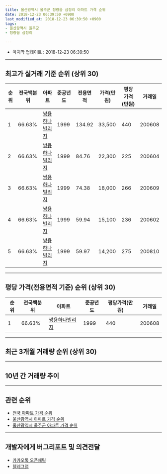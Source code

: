 ```yaml
---
title: 울산광역시 울주군 청량읍 삼정리 아파트 가격 순위
date: 2018-12-23 06:39:50 +0900
last_modified_at: 2018-12-23 06:39:50 +0900
tags:
- 울산광역시 울주군
- 청량읍 삼정리

---
```


* 마지막 업데이트 : 2018-12-23 06:39:50

---

## 최고가 실거래 기준 순위 (상위 30)


|순위|전국백분위|아파트|준공년도|전용면적|가격(만원)|평당가격(만원)|거래일|
|---|---|---|---|---|---|---|---|
|1|66.63%|[쌍용하나빌리지](https://search.naver.com/search.naver?query=%EC%9A%B8%EC%82%B0%EA%B4%91%EC%97%AD%EC%8B%9C+%EC%9A%B8%EC%A3%BC%EA%B5%B0+%EC%B2%AD%EB%9F%89%EC%9D%8D+%EC%82%BC%EC%A0%95%EB%A6%AC+%EC%8C%8D%EC%9A%A9%ED%95%98%EB%82%98%EB%B9%8C%EB%A6%AC%EC%A7%80)|1999|134.92|33,500|440|200608|
|2|66.63%|[쌍용하나빌리지](https://search.naver.com/search.naver?query=%EC%9A%B8%EC%82%B0%EA%B4%91%EC%97%AD%EC%8B%9C+%EC%9A%B8%EC%A3%BC%EA%B5%B0+%EC%B2%AD%EB%9F%89%EC%9D%8D+%EC%82%BC%EC%A0%95%EB%A6%AC+%EC%8C%8D%EC%9A%A9%ED%95%98%EB%82%98%EB%B9%8C%EB%A6%AC%EC%A7%80)|1999|84.76|22,300|225|200604|
|3|66.63%|[쌍용하나빌리지](https://search.naver.com/search.naver?query=%EC%9A%B8%EC%82%B0%EA%B4%91%EC%97%AD%EC%8B%9C+%EC%9A%B8%EC%A3%BC%EA%B5%B0+%EC%B2%AD%EB%9F%89%EC%9D%8D+%EC%82%BC%EC%A0%95%EB%A6%AC+%EC%8C%8D%EC%9A%A9%ED%95%98%EB%82%98%EB%B9%8C%EB%A6%AC%EC%A7%80)|1999|74.38|18,000|266|200609|
|4|66.63%|[쌍용하나빌리지](https://search.naver.com/search.naver?query=%EC%9A%B8%EC%82%B0%EA%B4%91%EC%97%AD%EC%8B%9C+%EC%9A%B8%EC%A3%BC%EA%B5%B0+%EC%B2%AD%EB%9F%89%EC%9D%8D+%EC%82%BC%EC%A0%95%EB%A6%AC+%EC%8C%8D%EC%9A%A9%ED%95%98%EB%82%98%EB%B9%8C%EB%A6%AC%EC%A7%80)|1999|59.94|15,100|236|200602|
|5|66.63%|[쌍용하나빌리지](https://search.naver.com/search.naver?query=%EC%9A%B8%EC%82%B0%EA%B4%91%EC%97%AD%EC%8B%9C+%EC%9A%B8%EC%A3%BC%EA%B5%B0+%EC%B2%AD%EB%9F%89%EC%9D%8D+%EC%82%BC%EC%A0%95%EB%A6%AC+%EC%8C%8D%EC%9A%A9%ED%95%98%EB%82%98%EB%B9%8C%EB%A6%AC%EC%A7%80)|1999|59.97|14,200|275|200810|


---

## 평당 가격(전용면적 기준) 순위 (상위 30)


|순위|전국백분위|아파트|준공년도|평당가격(만원)|거래일|
|---|---|---|---|---|---|
|1|66.63%|[쌍용하나빌리지](https://search.naver.com/search.naver?query=%EC%9A%B8%EC%82%B0%EA%B4%91%EC%97%AD%EC%8B%9C+%EC%9A%B8%EC%A3%BC%EA%B5%B0+%EC%B2%AD%EB%9F%89%EC%9D%8D+%EC%82%BC%EC%A0%95%EB%A6%AC+%EC%8C%8D%EC%9A%A9%ED%95%98%EB%82%98%EB%B9%8C%EB%A6%AC%EC%A7%80)|1999|440|200608|


---

## 최근 3개월 거래량 순위 (상위 30)


<div style="width:100%;">
    <canvas id="deal_count_ranking" height="250"></canvas>
</div>


<script>
new Chart(document.getElementById("deal_count_ranking"), {
    type: 'horizontalBar',
    data: {
        labels: ['쌍용하나빌리지'],
        datasets: [{
            label: '실거래 수',
            data: [3],
            borderColor: "rgba(255, 0, 128, 1)",
            backgroundColor: "rgba(255, 0, 128, 0.5)",
            fill: false,
        }]
    },
    options: {
        responsive: true,
        title: {
            display: true,
            text: '최근 3개월 거래량 순위'
        },
        tooltips: {
            mode: 'index',
            intersect: false,
            callbacks: {
                title: function(tooltipItems, data) {
                    return "실거래 수:";
                },
                label: function(tooltipItem, data) {
                    return data.labels[tooltipItem.index] + ": " + tooltipItem.xLabel;
                }
            }
        },
        hover: {
            mode: 'nearest',
            intersect: true
        },
        scales: {
            xAxes: [{
                display: true,
                scaleLabel: {
                    display: true,
                    labelString: '실거래 수'
                },
                ticks: {
                    suggestedMin: 0,
                }
            }],
            yAxes: [{
                display: true,
                ticks: {
                    autoSkip: false,
                    callback: function(value, index, values) {
                        if (value.length > 15)
                            return value.substr(0, 13) + "...";
                        else
                            return value;
                    }
                },
                scaleLabel: {
                    display: false,
                }
            }]
        }
    }
});

</script>


---

## 10년 간 거래량 추이


<div style="width:100%;">
    <canvas id="deal_progress" height="250"></canvas>
</div>

<script>
new Chart(document.getElementById("deal_progress"), {
    type: 'line',
    data: {
        labels: ['200812','200901','200902','200903','200904','200905','200906','200907','200908','200909','200910','200911','200912','201001','201002','201003','201004','201005','201006','201007','201008','201009','201010','201011','201012','201101','201102','201103','201104','201105','201106','201107','201108','201109','201110','201111','201112','201201','201202','201203','201204','201205','201206','201207','201208','201209','201210','201211','201212','201301','201302','201303','201304','201305','201306','201307','201308','201309','201310','201311','201312','201401','201402','201403','201404','201405','201406','201407','201408','201409','201410','201411','201412','201501','201502','201503','201504','201505','201506','201507','201508','201509','201510','201511','201512','201601','201602','201603','201604','201605','201606','201607','201608','201609','201610','201611','201612','201701','201702','201703','201704','201705','201706','201707','201708','201709','201710','201711','201712','201801','201802','201803','201804','201805','201806','201807','201808','201809','201810','201811','201812'],
        datasets: [{
            label: '실거래 수',
            pointRadius: 1,
            data: [4, 6, 15, 21, 22, 11, 26, 18, 13, 16, 20, 11, 14, 15, 11, 21, 17, 18, 14, 13, 11, 14, 24, 10, 17, 16, 16, 17, 19, 15, 14, 13, 15, 8, 17, 9, 18, 9, 11, 19, 14, 20, 16, 13, 9, 7, 15, 10, 11, 11, 17, 12, 15, 12, 19, 10, 11, 17, 12, 20, 14, 10, 14, 15, 25, 15, 15, 15, 15, 17, 20, 20, 15, 19, 11, 16, 10, 24, 15, 12, 17, 8, 19, 8, 3, 10, 5, 17, 12, 12, 17, 9, 8, 6, 15, 15, 6, 9, 11, 4, 6, 10, 8, 8, 10, 7, 3, 5, 5, 5, 0, 6, 3, 5, 5, 4, 2, 2, 3, 0, 0],
            borderColor: "rgba(255, 201, 14, 1)",
            backgroundColor: "rgba(255, 201, 14, 0.5)",
            fill: true,
        }]
    },
    options: {
        responsive: true,
        title: {
            display: true,
            text: '10년간 거래량 추이'
        },
        tooltips: {
            mode: 'index',
            intersect: false,
        },
        hover: {
            mode: 'nearest',
            intersect: true
        },
        scales: {
            xAxes: [{
                display: true,
                scaleLabel: {
                    display: true,
                    labelString: '년/월'
                }
            }],
            yAxes: [{
                display: true,
                ticks: {
                    suggestedMin: 0,
                },
                scaleLabel: {
                    display: true,
                    labelString: '실거래 수'
                }
            }]
        }
    }
});

</script>


---

## 관련 순위

- [전국 아파트 가격 순위](https://inasie.github.io/apt-ranking/전국)
- [울산광역시 아파트 가격 순위](https://inasie.github.io/apt-ranking/울산광역시)
- [울산광역시 울주군 아파트 가격 순위](https://inasie.github.io/apt-ranking/울산광역시-울주군)


---

## 개발자에게 버그리포트 및 의견전달

- [카카오톡 오픈채팅](https://open.kakao.com/o/gLJUAP4)
- [텔레그램](https://t.me/inasie)

